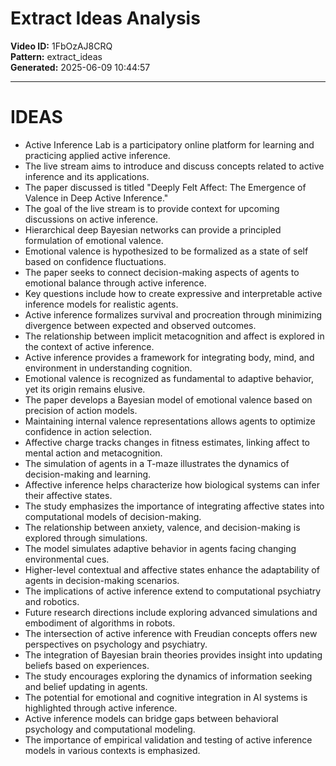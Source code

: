# Extract Ideas Analysis

**Video ID:** 1FbOzAJ8CRQ  
**Pattern:** extract_ideas  
**Generated:** 2025-06-09 10:44:57  

---

# IDEAS

- Active Inference Lab is a participatory online platform for learning and practicing applied active inference.
- The live stream aims to introduce and discuss concepts related to active inference and its applications.
- The paper discussed is titled "Deeply Felt Affect: The Emergence of Valence in Deep Active Inference."
- The goal of the live stream is to provide context for upcoming discussions on active inference.
- Hierarchical deep Bayesian networks can provide a principled formulation of emotional valence.
- Emotional valence is hypothesized to be formalized as a state of self based on confidence fluctuations.
- The paper seeks to connect decision-making aspects of agents to emotional balance through active inference.
- Key questions include how to create expressive and interpretable active inference models for realistic agents.
- Active inference formalizes survival and procreation through minimizing divergence between expected and observed outcomes.
- The relationship between implicit metacognition and affect is explored in the context of active inference.
- Active inference provides a framework for integrating body, mind, and environment in understanding cognition.
- Emotional valence is recognized as fundamental to adaptive behavior, yet its origin remains elusive.
- The paper develops a Bayesian model of emotional valence based on precision of action models.
- Maintaining internal valence representations allows agents to optimize confidence in action selection.
- Affective charge tracks changes in fitness estimates, linking affect to mental action and metacognition.
- The simulation of agents in a T-maze illustrates the dynamics of decision-making and learning.
- Affective inference helps characterize how biological systems can infer their affective states.
- The study emphasizes the importance of integrating affective states into computational models of decision-making.
- The relationship between anxiety, valence, and decision-making is explored through simulations.
- The model simulates adaptive behavior in agents facing changing environmental cues.
- Higher-level contextual and affective states enhance the adaptability of agents in decision-making scenarios.
- The implications of active inference extend to computational psychiatry and robotics.
- Future research directions include exploring advanced simulations and embodiment of algorithms in robots.
- The intersection of active inference with Freudian concepts offers new perspectives on psychology and psychiatry.
- The integration of Bayesian brain theories provides insight into updating beliefs based on experiences.
- The study encourages exploring the dynamics of information seeking and belief updating in agents.
- The potential for emotional and cognitive integration in AI systems is highlighted through active inference.
- Active inference models can bridge gaps between behavioral psychology and computational modeling.
- The importance of empirical validation and testing of active inference models in various contexts is emphasized.